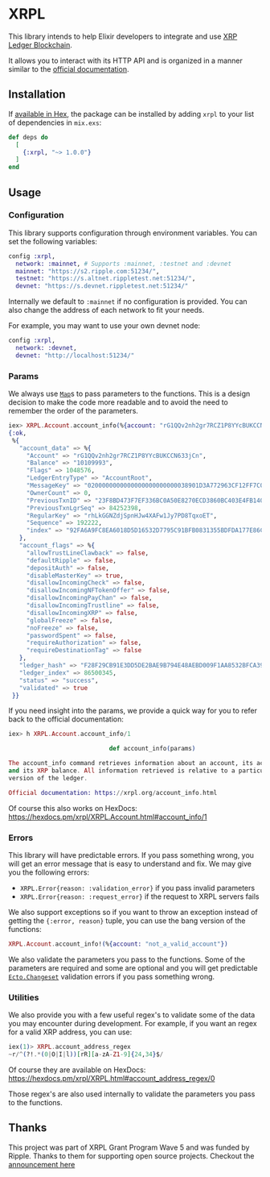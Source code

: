 # XRPL

This library intends to help Elixir developers to integrate and use [XRP Ledger Blockchain](https://xrpl.org/).

It allows you to interact with its HTTP API and is organized in a manner similar to the [official documentation](https://xrpl.org/http-websocket-apis.html).

## Installation

If [available in Hex](https://hex.pm/docs/publish), the package can be installed
by adding `xrpl` to your list of dependencies in `mix.exs`:

```elixir
def deps do
  [
    {:xrpl, "~> 1.0.0"}
  ]
end
```

## Usage

### Configuration

This library supports configuration through environment variables. You can set the following variables:

```elixir
config :xrpl,
  network: :mainnet, # Supports :mainnet, :testnet and :devnet
  mainnet: "https://s2.ripple.com:51234/",
  testnet: "https://s.altnet.rippletest.net:51234/",
  devnet: "https://s.devnet.rippletest.net:51234/"
```

Internally we default to `:mainnet` if no configuration is provided. You can also change the address of each network to fit your needs.

For example, you may want to use your own devnet node:

```elixir
config :xrpl,
  network: :devnet,
  devnet: "http://localhost:51234/"
```

### Params

We always use [`Map`](https://hexdocs.pm/elixir/1.16.1/Map.html)s to pass parameters to the functions. This is a design decision to make the code more readable and to avoid the need to remember the order of the parameters.

```elixir
iex> XRPL.Account.account_info(%{account: "rG1QQv2nh2gr7RCZ1P8YYcBUKCCN633jCn"})
{:ok,
 %{
   "account_data" => %{
     "Account" => "rG1QQv2nh2gr7RCZ1P8YYcBUKCCN633jCn",
     "Balance" => "10109993",
     "Flags" => 1048576,
     "LedgerEntryType" => "AccountRoot",
     "MessageKey" => "0200000000000000000000000038901D3A772963CF12FF7C0E010FE350B6CCC45D",
     "OwnerCount" => 0,
     "PreviousTxnID" => "23F8BD473F7EF336BC0A50E8270ECD3860BC403E4FB140545690B753EA3041EB",
     "PreviousTxnLgrSeq" => 84252398,
     "RegularKey" => "rhLkGGNZdjSpnHJw4XAFw1Jy7PD8TqxoET",
     "Sequence" => 192222,
     "index" => "92FA6A9FC8EA6018D5D16532D7795C91BFB0831355BDFDA177E86C8BF997985F"
   },
   "account_flags" => %{
     "allowTrustLineClawback" => false,
     "defaultRipple" => false,
     "depositAuth" => false,
     "disableMasterKey" => true,
     "disallowIncomingCheck" => false,
     "disallowIncomingNFTokenOffer" => false,
     "disallowIncomingPayChan" => false,
     "disallowIncomingTrustline" => false,
     "disallowIncomingXRP" => false,
     "globalFreeze" => false,
     "noFreeze" => false,
     "passwordSpent" => false,
     "requireAuthorization" => false,
     "requireDestinationTag" => false
   },
   "ledger_hash" => "F28F29CB91E3DD5DE2BAE9B794E48AEBD009F1AA8532BFCA391ADEBF96A498DD",
   "ledger_index" => 86500345,
   "status" => "success",
   "validated" => true
 }}
```

If you need insight into the params, we provide a quick way for you to refer back to the official documentation:

```elixir
iex> h XRPL.Account.account_info/1

                            def account_info(params)                            

The account_info command retrieves information about an account, its activity,
and its XRP balance. All information retrieved is relative to a particular
version of the ledger.

Official documentation: https://xrpl.org/account_info.html
```

Of course this also works on HexDocs: https://hexdocs.pm/xrpl/XRPL.Account.html#account_info/1


### Errors

This library will have predictable errors. If you pass something wrong, you will get an error message that is easy to understand and fix. We may give you the following errors:

- `XRPL.Error{reason: :validation_error}` if you pass invalid parameters
- `XRPL.Error{reason: :request_error}` if the request to XRPL servers fails

We also support exceptions so if you want to throw an exception instead of getting the `{:error, reason}` tuple, you can use the bang version of the functions:

```elixir
XRPL.Account.account_info!(%{account: "not_a_valid_account"})
```

We also validate the parameters you pass to the functions. Some of the parameters are required and some are optional and you will get predictable [`Ecto.Changeset`](https://hexdocs.pm/ecto/Ecto.html#module-changesets) validation errors if you pass something wrong.


### Utilities

We also provide you with a few useful regex's to validate some of the data you may encounter during development. For example, if you want an regex for a valid XRP address, you can use:

```elixir
iex(1)> XRPL.account_address_regex
~r/^(?!.*(0|O|I|l))[rR][a-zA-Z1-9]{24,34}$/
```
Of course they are available on HexDocs: https://hexdocs.pm/xrpl/XRPL.html#account_address_regex/0

Those regex's are also used internally to validate the parameters you pass to the functions.

## Thanks

This project was part of XRPL Grant Program Wave 5 and was funded by Ripple. Thanks to them for supporting open source projects. Checkout the [announcement here](https://dev.to/ripplexdev/xrpl-grants-wave-5-awardees-driving-innovation-in-the-xrpl-ecosystem-3d9c)
